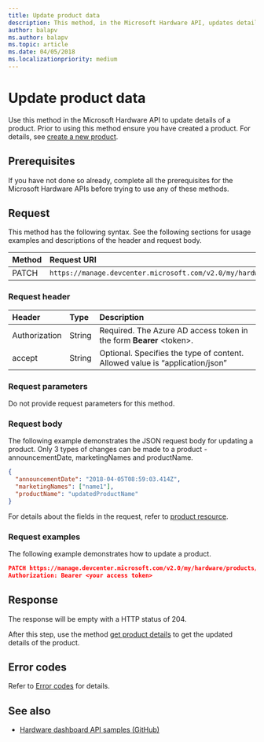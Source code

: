 ```yaml
---
title: Update product data
description: This method, in the Microsoft Hardware API, updates details of a product.
author: balapv
ms.author: balapv
ms.topic: article
ms.date: 04/05/2018
ms.localizationpriority: medium
---
```


# Update product data  
Use this method in the Microsoft Hardware API to update details of a product. Prior to using this method ensure you have created a product. For details, see [create a new product](create-a-new-product.md). 

## Prerequisites 
If you have not done so already, complete all the prerequisites for the Microsoft Hardware APIs before trying to use any of these methods. 
 
## Request 
This method has the following syntax. See the following sections for usage examples and descriptions of the header and request body. 


| Method | Request URI |
|:--|:--|
| PATCH | `https://manage.devcenter.microsoft.com/v2.0/my/hardware/products/{productID}` |

### Request header

| Header | Type | Description |
|:--|:--|:--|
| Authorization | String	| Required. The Azure AD access token in the form **Bearer** \<token\>. |
| accept |	String | Optional. Specifies the type of content. Allowed value is “application/json” |

### Request parameters

Do not provide request parameters for this method.

### Request body

The following example demonstrates the JSON request body for updating a product. Only 3 types of changes can be made to a product -  announcementDate, marketingNames and productName.

```json 
{
  "announcementDate": "2018-04-05T08:59:03.414Z",
  "marketingNames": ["name1"],
  "productName": "updatedProductName"
}
```

For details about the fields in the request, refer to [product resource](get-product-data.md#product-resource).

### Request examples
The following example demonstrates how to update a product.

```json 
PATCH https://manage.devcenter.microsoft.com/v2.0/my/hardware/products/14631253285588838 HTTP/1.1
Authorization: Bearer <your access token>
```

## Response

The response will be empty with a HTTP status of 204.

After this step, use the method [get product details](get-a-product.md) to get the updated details of the product.

## Error codes
Refer to [Error codes](get-product-data.md#error-codes) for details.

## See also

- [Hardware dashboard API samples (GitHub)](https://aka.ms/hpc_async_api_samples)

